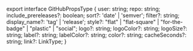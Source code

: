 export interface GitHubPropsType {
  user: string;
  repo: string;
  include_prereleases?: boolean;
  sort?: 'date' | 'semver';
  filter?: string;
  display_name?: 'tag' | 'release';
  style?: "flat" | "flat-square" | "for-the-badge" | "plastic" | "social";
  logo?: string;
  logoColor?: string;
  logoSize?: string;
  label?: string;
  labelColor?: string;
  color?: string;
  cacheSeconds?: string;
  link?: LinkType;
}
